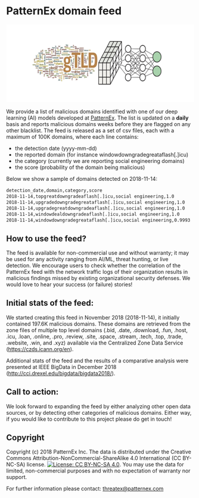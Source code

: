 # PatternEx domain feed

![Domain detection initiative](figures/dd_logo.jpg)

We provide a list of malicious domains identified with one of our deep learning (AI) models developed at [PatternEx](https://www.patternex.com). The list is updated on a **daily** basis and reports malicious domains weeks before they are flagged on any other blacklist. The feed is released as a set of csv files, each with a maximum of 100K domains, where each line contains:
- the detection date (yyyy-mm-dd)
- the reported domain (for instance windowdowngradegreataflash[.]icu) 
- the category (currently we are reporting social engineering domains)
- the score (probability of the domain being malicious)

Below we show a sample of domains detected on 2018-11-14:

```
detection_date,domain,category,score
2018-11-14,topgreatdowngradeaflash[.]icu,social engineering,1.0
2018-11-14,upgradedowngradegreataflash[.]icu,social engineering,1.0
2018-11-14,upgradegreatdowngradeaflash[.]icu,social engineering,1.0
2018-11-14,windowdealdowngradeaflash[.]icu,social engineering,1.0
2018-11-14,windowdowngradegreataflash[.]icu,social engineering,0.9993
```

## How to use the feed? 
The feed is available for non-commercial use and without warranty; it may be used for any activity ranging from AI/ML, threat hunting, or live detection. We encourage users to check whether the correlation of the PatternEx feed with the network traffic logs of their organization results in malicious findings missed by existing organizational security defenses. We would love to hear your success (or failure) stories! 

## Initial stats of the feed: 
We started creating this feed in November 2018 (2018-11-14), it initially contained 197.6K malicious domains. These domains are retrieved from the zone files of multiple top level domains (.bid, .date, .download, .fun, .host, .icu, .loan, .online, .pro, .review, .site, .space, .stream, .tech, .top, .trade, .website, .win, and .xyz) available via the Centralized Zone Data Service (https://czds.icann.org/en). 

Additional stats of the feed and the results of a comparative analysis were presented at IEEE BigData in December 2018 (http://cci.drexel.edu/bigdata/bigdata2018/). 

## Call to action: 
We look forward to expanding the feed by either analyzing other open data sources, or by detecting other categories of malicious domains. Either way, if you would like to contribute to this project please do get in touch!  


## Copyright
Copyright (c) 2018 PatternEx Inc. The data is distributed under the Creative Commons Attribution-NonCommercial-ShareAlike 4.0 International (CC BY-NC-SA) license. [![License: CC BY-NC-SA 4.0](https://licensebuttons.net/l/by-nc-sa/4.0/80x15.png)](https://creativecommons.org/licenses/by-nc-sa/4.0/). You may use the data for limited, non-commercial purposes and with no expectation of warranty nor support. 

For further information please contact: threatex@patternex.com
